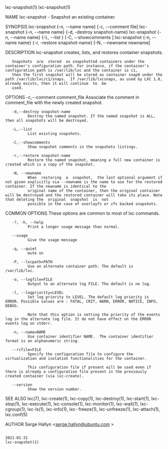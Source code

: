 lxc-snapshot(1)                                                                                                                                                                 lxc-snapshot(1)

NAME
       lxc-snapshot - Snapshot an existing container.

SYNOPSIS
       lxc-snapshot {-n, --name name} [-c, --comment file]
       lxc-snapshot {-n, --name name} {-d, -destroy snapshot-name}
       lxc-snapshot {-n, --name name} {-L, --list } [-C, --showcomments ]
       lxc-snapshot {-n, --name name} {-r, -restore snapshot-name} [-N, --newname newname]

DESCRIPTION
       lxc-snapshot creates, lists, and restores container snapshots.

       Snapshots  are  stored  as snapshotted containers under the container's configuration path. For instance, if the container's configuration path is /var/lib/lxc and the container is c1,
       then the first snapshot will be stored as container snap0 under the path /var/lib/lxc/c1/snaps.  If /var/lib/lxcsnaps, as used by LXC 1.0, already exists, then it will continue  to  be
       used.

OPTIONS
       -c,--comment comment_file
              Associate the comment in comment_file with the newly created snapshot.

       -d,--destroy snapshot-name
              Destroy the named snapshot. If the named snapshot is ALL, then all snapshots will be destroyed.

       -L,--list
              List existing snapshots.

       -C,--showcomments
              Show snapshot comments in the snapshots listings.

       -r,--restore snapshot-name
              Restore the named snapshot, meaning a full new container is created which is a copy of the snapshot.

       -N, --newname
              When  restoring  a  snapshot,  the last optional argument if not given explicitly via --newname is the name to use for the restored container. If the newname is identical to the
              original name of the container, then the original container will be destroyed and the restored container will take its place. Note that deleting the  original  snapshot  is  not
              possible in the case of overlayfs or zfs backed snapshots.

COMMON OPTIONS
       These options are common to most of lxc commands.

       -?, -h, --help
              Print a longer usage message than normal.

       --usage
              Give the usage message

       -q, --quiet
              mute on

       -P, --lxcpath=PATH
              Use an alternate container path. The default is /var/lib/lxc.

       -o, --logfile=FILE
              Output to an alternate log FILE. The default is no log.

       -l, --logpriority=LEVEL
              Set log priority to LEVEL. The default log priority is ERROR. Possible values are : FATAL, CRIT, WARN, ERROR, NOTICE, INFO, DEBUG.

              Note that this option is setting the priority of the events log in the alternate log file. It do not have effect on the ERROR events log on stderr.

       -n, --name=NAME
              Use container identifier NAME.  The container identifier format is an alphanumeric string.

       --rcfile=FILE
              Specify the configuration file to configure the virtualization and isolation functionalities for the container.

              This configuration file if present will be used even if there is already a configuration file present in the previously created container (via lxc-create).

       --version
              Show the version number.

SEE ALSO
       lxc(7),  lxc-create(1), lxc-copy(1), lxc-destroy(1), lxc-start(1), lxc-stop(1), lxc-execute(1), lxc-console(1), lxc-monitor(1), lxc-wait(1), lxc-cgroup(1), lxc-ls(1), lxc-info(1), lxc-
       freeze(1), lxc-unfreeze(1), lxc-attach(1), lxc.conf(5)

AUTHOR
       Serge Hallyn <serge.hallyn@ubuntu.com >

                                                                                           2021-01-31                                                                           lxc-snapshot(1)

